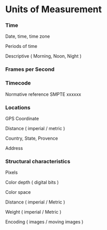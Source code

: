 # Units of Measurement



### Time

Date, time, time zone

Periods of time

Descriptive ( Morning, Noon, Night )

### Frames per Second

### Timecode

Normative reference SMPTE xxxxxx



### Locations

GPS Coordinate

Distance ( imperial / metric )

Country, State, Provence

Address



### Structural characteristics

Pixels

Color depth ( digital bits )

Color space

Distance ( imperial / Metric )

Weight ( imperial / Metric )

Encoding ( images / moving images )